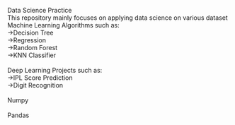 Data Science Practice<br>
This repository mainly focuses on applying data science on various dataset <br>
Machine Learning Algorithms such as:<br>
->Decision Tree<br>
->Regression<br>
->Random Forest<br>
->KNN Classifier<br><br>
Deep Learning Projects such as:<br>
->IPL Score Prediction<br>
->Digit Recognition<br><br>
Numpy<br><br>
Pandas<br><br>
